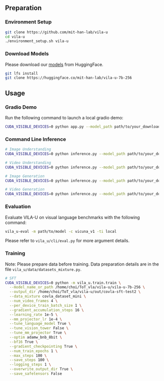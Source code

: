 
## Preparation

### Environment Setup

```bash
git clone https://github.com/mit-han-lab/vila-u
cd vila-u
./environment_setup.sh vila-u
```

### Download Models

Please download our [models](https://huggingface.co/collections/mit-han-lab/vila-u-7b-6716f7dd5331e4bdf944ffa6) from HuggingFace.

```bash
git lfs install
git clone https://huggingface.co/mit-han-lab/vila-u-7b-256
```

## Usage

### Gradio Demo

Run the following command to launch a local gradio demo:
```bash
CUDA_VISIBLE_DEVICES=0 python app.py --model_path path/to/your_downloaded_model
```

### Command Line Inference

```bash
# Image Understanding
CUDA_VISIBLE_DEVICES=0 python inference.py --model_path path/to/your_downloaded_model --image_path assets/example_image1.jpg --query "Can you describe what is happening?"
```

```bash
# Video Understanding
CUDA_VISIBLE_DEVICES=0 python inference.py --model_path path/to/your_downloaded_model --video_path assets/example_video1.mp4 --query "Elaborate on the visual and narrative elements of the video in detail."
```

```bash
# Image Generation
CUDA_VISIBLE_DEVICES=0 python inference.py --model_path path/to/your_downloaded_model --prompt "A snowy mountain." --save_path path/to/save_images --generation_nums 8
```

```bash
# Video Generation
CUDA_VISIBLE_DEVICES=0 python inference.py --model_path path/to/your_downloaded_model --prompt "Fireworks in the air." --video_generation True --save_path path/to/save_videos
```

### Evaluation

Evaluate VILA-U on visual language benchmarks with the following command:
```bash
vila_u-eval -m path/to/model -c vicuna_v1 -ti local
```
Please refer to `vila_u/cli/eval.py` for more argument details.

### Training

Note: Please prepare data before training. Data preparation details are in the file `vila_u/data/datasets_mixture.py`.


```bash
# SFT
CUDA_VISIBLE_DEVICES=0 python -m vila_u.train.train \
  --model_name_or_path /home/choi/ToT_vla/vila-u/vila-u-7b-256 \
  --output_dir /home/choi/ToT_vla/vila-u/out/covla-sft-test2 \
  --data_mixture covla_dataset_mini \
  --num_video_frames 4 \
  --per_device_train_batch_size 1 \
  --gradient_accumulation_steps 16 \
  --learning_rate 1e-5 \
  --mm_projector_lr 1e-4 \
  --tune_language_model True \
  --tune_vision_tower False \
  --tune_mm_projector True \
  --optim adamw_bnb_8bit \
  --bf16 True \
  --gradient_checkpointing True \
  --num_train_epochs 1 \
  --max_steps 100 \
  --save_steps 100 \
  --logging_steps 1 \
  --overwrite_output_dir True \
  --save_safetensors False
```


